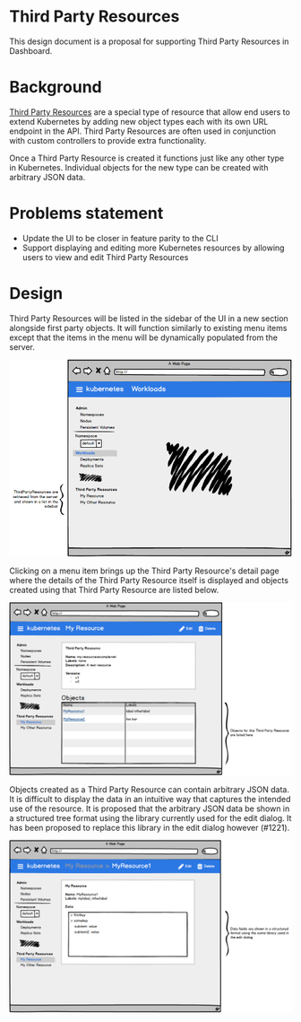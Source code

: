 # Third Party Resources

This design document is a proposal for supporting Third Party Resources in Dashboard.

# Background

[Third Party
Resources](https://kubernetes.io/docs/user-guide/thirdpartyresources/) are a
special type of resource that allow end users to extend Kubernetes by adding
new object types each with its own URL endpoint in the API. Third Party
Resources are often used in conjunction with custom controllers to provide
extra functionality.

Once a Third Party Resource is created it functions just like any other type in
Kubernetes. Individual objects for the new type can be created with arbitrary
JSON data.

# Problems statement

- Update the UI to be closer in feature parity to the CLI
- Support displaying and editing more Kubernetes resources by allowing users to view and edit Third Party Resources

# Design

Third Party Resources will be listed in the sidebar of the UI in a new section
alongside first party objects. It will function similarly to existing menu
items except that the items in the menu will be dynamically populated from the
server.

![](mockups/24-01-2017-thirdpartyresources/workloads.png)

Clicking on a menu item brings up the Third Party Resource's detail page where
the details of the Third Party Resource itself is displayed and objects created
using that Third Party Resource are listed below.

![](mockups/24-01-2017-thirdpartyresources/detail.png)

Objects created as a Third Party Resource can contain arbitrary JSON data. It
is difficult to display the data in an intuitive way that captures the intended
use of the resource. It is proposed that the arbitrary JSON data be shown in a
structured tree format using the library currently used for the edit dialog. It
has been proposed to replace this library in the edit dialog however (#1221).

![](mockups/24-01-2017-thirdpartyresources/object-detail.png)
